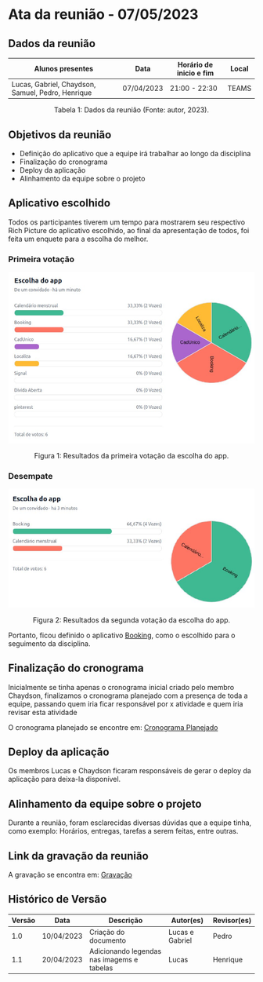 # Ata da reunião - 07/05/2023

## Dados da reunião

| Alunos presentes                                  | Data       | Horário de inicio e fim | Local |
| ------------------------------------------------- | ---------- | ------------------------ | ----- |
| Lucas, Gabriel, Chaydson, Samuel, Pedro, Henrique | 07/04/2023 | 21:00 - 22:30            | TEAMS |

<div style="text-align: center">
<p> Tabela 1: Dados da reunião (Fonte: autor, 2023). </p>
</div>

## Objetivos da reunião

- Definição do aplicativo que a equipe irá trabalhar ao longo da disciplina
- Finalização do cronograma
- Deploy da aplicação
- Alinhamento da equipe sobre o projeto

## Aplicativo escolhido

Todos os participantes tiverem um tempo para mostrarem seu respectivo Rich Picture do aplicativo escolhido, ao final da apresentação de todos, foi feita um enquete para a escolha do melhor.

### Primeira votação

<img src="../../assets/votacaoReuniao1/primeiroTurno.png">  

<div style="text-align: center">
<p> Figura 1: Resultados da primeira votação da escolha do app. </p>
</div>

### Desempate
<img src="../../assets/votacaoReuniao1/segundoTurno.png">

<div style="text-align: center">
<p> Figura 2: Resultados da segunda votação da escolha do app. </p>
</div>

Portanto, ficou definido o aplicativo [Booking](https://play.google.com/store/apps/details?id=com.booking&hl=pt_BR&gl=US), como o escolhido para o seguimento da disciplina.

## Finalização do cronograma

Inicialmente se tinha apenas o cronograma inicial criado pelo membro Chaydson, finalizamos o cronograma planejado com a presença de toda a equipe, passando quem iria ficar responsável por x atividade e quem iria revisar esta atividade

O cronograma planejado se encontre em: [Cronograma Planejado](../planejamento/cronograma.md)

## Deploy da aplicação

Os membros Lucas e Chaydson ficaram responsáveis de gerar o deploy da aplicação para deixa-la disponível.

## Alinhamento da equipe sobre o projeto

Durante a reunião, foram esclarecidas diversas dúvidas que a equipe tinha, como exemplo: Horários, entregas, tarefas a serem feitas, entre outras.

## Link da gravação da reunião

A gravação se encontra em: [Gravação](https://youtu.be/WMQwm6TmMo0)

## Histórico de Versão

| Versão | Data       | Descrição            | Autor(es)       | Revisor(es) |
| ------- | ---------- | ---------------------- | --------------- | ----------- |
| 1.0     | 10/04/2023 | Criação do documento | Lucas e Gabriel | Pedro       |
| 1.1     | 20/04/2023 | Adicionando legendas nas imagems e tabelas| Lucas | Henrique       |
